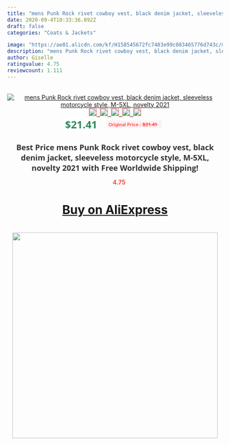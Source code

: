 ```yaml
---
title: "mens Punk Rock rivet cowboy vest, black denim jacket, sleeveless motorcycle style, M-5XL, novelty 2021"
date: 2020-09-4T10:33:36.892Z
draft: false
categories: "Coats & Jackets"

image: "https://ae01.alicdn.com/kf/H158545672fc7483e99c083465776d743c/mens-Punk-Rock-rivet-cowboy-vest-black-denim-jacket-sleeveless-motorcycle-style-M-5XL-novelty-2021.jpg"
description: "mens Punk Rock rivet cowboy vest, black denim jacket, sleeveless motorcycle style, M-5XL, novelty 2021"
author: Giselle
ratingvalue: 4.75
reviewcount: 1.111
---
```

<br>
<div style="text-align: center;">
<a href="https://s.click.aliexpress.com/e/_A6HYlJ" target="_blank" rel="nofollow noopener noreferrer"><img alt="mens Punk Rock rivet cowboy vest, black denim jacket, sleeveless motorcycle style, M-5XL, novelty 2021" class="magnifier-image" src="https://ae01.alicdn.com/kf/H158545672fc7483e99c083465776d743c/mens-Punk-Rock-rivet-cowboy-vest-black-denim-jacket-sleeveless-motorcycle-style-M-5XL-novelty-2021.jpg_640x640.jpg">
<br>
<img style="border:1px solid salmon" src="https://ae01.alicdn.com/kf/H158545672fc7483e99c083465776d743c/mens-Punk-Rock-rivet-cowboy-vest-black-denim-jacket-sleeveless-motorcycle-style-M-5XL-novelty-2021.jpg_120x120.jpg">&nbsp;&nbsp;<img style="border:1px solid salmon" src="https://ae01.alicdn.com/kf/H6efa804b9eb145dc8e63e50a40c3e211L/mens-Punk-Rock-rivet-cowboy-vest-black-denim-jacket-sleeveless-motorcycle-style-M-5XL-novelty-2021.jpg_120x120.jpg">&nbsp;&nbsp;<img style="border:1px solid salmon" src="https://ae01.alicdn.com/kf/H78f1422119794b5aa770a94e459ab4d3Q/mens-Punk-Rock-rivet-cowboy-vest-black-denim-jacket-sleeveless-motorcycle-style-M-5XL-novelty-2021.jpg_120x120.jpg">&nbsp;&nbsp;<img style="border:1px solid salmon" src="https://ae01.alicdn.com/kf/He50d308ccea84108a0a7df2360530826l/mens-Punk-Rock-rivet-cowboy-vest-black-denim-jacket-sleeveless-motorcycle-style-M-5XL-novelty-2021.jpg_120x120.jpg">&nbsp;&nbsp;<img style="border:1px solid salmon" src="https://ae01.alicdn.com/kf/He766f35d143e416b83b6c885a7f11496G/mens-Punk-Rock-rivet-cowboy-vest-black-denim-jacket-sleeveless-motorcycle-style-M-5XL-novelty-2021.jpg_120x120.jpg"></a></div><br0>
<div style="text-align: center;"><span style="background-color: white; border: 0px; box-sizing: border-box; color: seagreen; display: inline-block; font-family: &quot;open sans&quot; , &quot;arial&quot; , &quot;helvetica&quot; , sans-serif , &quot;heiti&quot;; font-size: 24px; font-stretch: inherit; font-weight: 700; line-height: inherit; margin: 0px 10px 0px 0px; padding: 0px; vertical-align: middle;">$21.41 </span>
<span style="background: rgb(255 , 241 , 241); border-radius: 3px; border: 0px; box-sizing: border-box; color: #ff4747; display: inline-block; font-family: inherit; font-size: 12px; font-stretch: inherit; font-style: inherit; font-variant: inherit; font-weight: 600; line-height: inherit; margin: 0px; padding: 2px 5px; transform: scale(0.9); vertical-align: middle;">Original Price : <b style="text-decoration: line-through;">$21.41 </b> &nbsp;&nbsp;</span></div>
<h1 style="color: #333333; display: inline-block; font-family: &quot;open sans&quot; , &quot;arial&quot; , &quot;helvetica&quot; , sans-serif , &quot;heiti&quot;; font-size: 18px; font-stretch: inherit; font-weight: 700; text-align: center;">Best Price mens Punk Rock rivet cowboy vest, black denim jacket, sleeveless motorcycle style, M-5XL, novelty 2021 with Free Worldwide Shipping!</h1>
<div style="color: #ff4747; text-align: center;">
<img src="https://4.bp.blogspot.com/-M0ZcTcb-5uY/XleCXlxnR4I/AAAAAAAAAEc/OrjgMkXV1oMQFaCRZj5HQwOCBcu3w1FegCPcBGAYYCw/s1600/star.png" style="height: 15px;">&nbsp;<b>4.75</b></div>
<div class="button_cont" align="center"><a class="buynow_a" href="https://s.click.aliexpress.com/e/_A6HYlJ" target="_blank" rel="nofollow noopener noreferrer"><H1>Buy on AliExpress</H1></a></div><br>
<div class="separator" style="clear: both; text-align: center;">
<img src="https://lh3.googleusercontent.com/-pTy5HemUv9M/XlePHvY0dAI/AAAAAAAAAE4/0nX5iRUoIWY8eMW9Dpxeirr157OZliDIgCLcBGAsYHQ/s1600/badge.gif" width="480">
</div>
